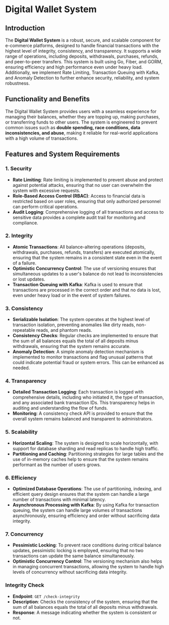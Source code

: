 # Digital Wallet System


## Introduction

The **Digital Wallet System** is a robust, secure, and scalable component for e-commerce platforms, designed to handle financial transactions with the highest level of integrity, consistency, and transparency. It supports a wide range of operations, including deposits, withdrawals, purchases, refunds, and peer-to-peer transfers. This system is built using Go, Fiber, and GORM, ensuring efficiency and high performance even under heavy load. Additionally, we implement Rate Limiting, Transaction Queuing with Kafka, and Anomaly Detection to further enhance security, reliability, and system robustness.

## Functionality and Benefits

The Digital Wallet System provides users with a seamless experience for managing their balances, whether they are topping up, making purchases, or transferring funds to other users. The system is engineered to prevent common issues such as **double spending, race conditions, data inconsistencies, and abuse**, making it reliable for real-world applications with a high volume of transactions.

## Features and System Requirements

### 1. **Security**
- **Rate Limiting**: Rate limiting is implemented to prevent abuse and protect against potential attacks, ensuring that no user can overwhelm the system with excessive requests.
- **Role-Based Access Control (RBAC)**: Access to financial data is restricted based on user roles, ensuring that only authorized personnel can perform critical operations.
- **Audit Logging**: Comprehensive logging of all transactions and access to sensitive data provides a complete audit trail for monitoring and compliance.

### 2. **Integrity**
- **Atomic Transactions**: All balance-altering operations (deposits, withdrawals, purchases, refunds, transfers) are executed atomically, ensuring that the system remains in a consistent state even in the event of a failure.
- **Optimistic Concurrency Control**: The use of versioning ensures that simultaneous updates to a user's balance do not lead to inconsistencies or lost updates.
- **Transaction Queuing with Kafka**: Kafka is used to ensure that transactions are processed in the correct order and that no data is lost, even under heavy load or in the event of system failures.

### 3. **Consistency**
- **Serializable Isolation**: The system operates at the highest level of transaction isolation, preventing anomalies like dirty reads, non-repeatable reads, and phantom reads.
- **Consistency Checks**: Regular checks are implemented to ensure that the sum of all balances equals the total of all deposits minus withdrawals, ensuring that the system remains accurate.
- **Anomaly Detection**: A simple anomaly detection mechanism is implemented to monitor transactions and flag unusual patterns that could indicate potential fraud or system errors. This can be enhanced as needed.

### 4. **Transparency**
- **Detailed Transaction Logging**: Each transaction is logged with comprehensive details, including who initiated it, the type of transaction, and any associated bank transaction IDs. This transparency helps in auditing and understanding the flow of funds.
- **Monitoring**: A consistency check API is provided to ensure that the overall system remains balanced and transparent to administrators.

### 5. **Scalability**
- **Horizontal Scaling**: The system is designed to scale horizontally, with support for database sharding and read replicas to handle high traffic.
- **Partitioning and Caching**: Partitioning strategies for large tables and the use of in-memory caches help to ensure that the system remains performant as the number of users grows.

### 6. **Efficiency**
- **Optimized Database Operations**: The use of partitioning, indexing, and efficient query design ensures that the system can handle a large number of transactions with minimal latency.
- **Asynchronous Processing with Kafka**: By using Kafka for transaction queuing, the system can handle large volumes of transactions asynchronously, ensuring efficiency and order without sacrificing data integrity.

### 7. **Concurrency**
- **Pessimistic Locking**: To prevent race conditions during critical balance updates, pessimistic locking is employed, ensuring that no two transactions can update the same balance simultaneously.
- **Optimistic Concurrency Control**: The versioning mechanism also helps in managing concurrent transactions, allowing the system to handle high levels of concurrency without sacrificing data integrity.

### **Integrity Check**
- **Endpoint**: `GET /check-integrity`
- **Description**: Checks the consistency of the system, ensuring that the sum of all balances equals the total of all deposits minus withdrawals.
- **Response**: A message indicating whether the system is consistent or not.